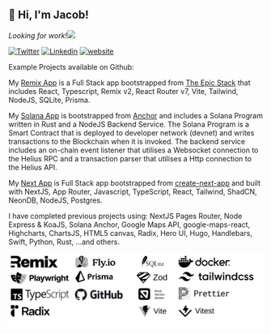 <h2>👋 Hi,  I'm Jacob!</h2>
<p><em>Looking for work!<img src="https://media.giphy.com/media/WUlplcMpOCEmTGBtBW/giphy.gif" width="30"> 
</em></p>

[![Twitter](https://img.shields.io/twitter/follow/jacobsilverman?label=Follow)](https://twitter.com/intent/follow?screen_name=jacobsilverman)
[![Linkedin](https://img.shields.io/badge/-LinkedIn-blue?style=flat-square&logo=Linkedin&logoColor=white&link=https://www.linkedin.com/in/jacob-silverman-0a1022242/)](https://www.linkedin.com/in/jacob-silverman-0a1022242/)
[![website](https://img.shields.io/badge/Website-46a2f1.svg?&style=flat-square&logo=Google-Chrome&logoColor=white&link=https://slvr.mn/)](https://slvr.mn/)

Example Projects available on Github:

My [Remix App](https://github.com/bespy/remix-app) is a Full Stack app bootstrapped from [The Epic Stack](https://www.epicweb.dev/epic-stack) that includes React, Typescript, Remix v2, React Router v7, Vite, Tailwind, NodeJS, SQLite, Prisma.

My [Solana App](https://github.com/bespy/solana-app) is bootstrapped from [Anchor](https://www.anchor-lang.com/docs) and includes a Solana Program written in Rust and a NodeJS Backend Service. The Solana Program is a Smart Contract that is deployed to developer network (devnet) and writes transactions to the Blockchain when it is invoked. The backend service includes an on-chain event listener that utilises a Websocket connection to the Helius RPC and a transaction parser that utilises a Http connection to the Helius API.

My [Next App](https://github.com/bespy/next-app) is Full Stack app bootstrapped from [create-next-app](https://nextjs.org/docs/app/api-reference/cli/create-next-app) and built with NextJS, App Router, Javascript, TypeScript, React, Tailwind, ShadCN, NeonDB, NodeJS, Postgres.

I have completed previous projects using: NextJS Pages Router, Node Express & KoaJS, Solana Anchor, Google Maps API, google-maps-react, Highcharts, ChartsJS, HTML5 canvas, Radix, Hero UI, Hugo, Handlebars, Swift, Python, Rust, ...and others.

<picture>
    <source media="(prefers-color-scheme: dark)" srcset="https://github.com/bespy/gh-assets/blob/main/remix-app-01-dark.svg">
    <img alt="Svg changing depending on mode. Light: 'So light!' Dark: 'So dark!'" src="https://github.com/bespy/gh-assets/blob/main/remix-app-01-light.svg">
  </picture>
